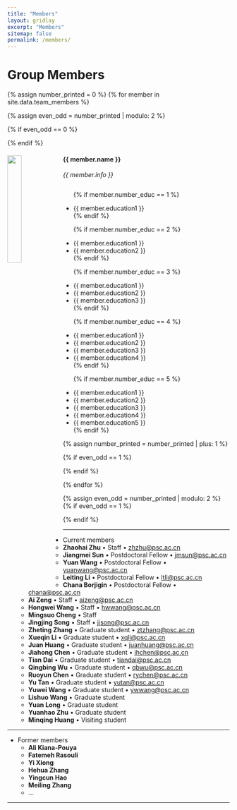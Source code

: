 ```yaml
---
title: "Members"
layout: gridlay
excerpt: "Members"
sitemap: false
permalink: /members/
---
```


# Group Members

{% assign number_printed = 0 %}
{% for member in site.data.team_members %}

{% assign even_odd = number_printed | modulo: 2 %}

{% if even_odd == 0 %}
<div class="row">
{% endif %}

<div class="col-sm-6 clearfix">
  <img src="{{ site.url }}{{ site.baseurl }}/images/teampic/{{ member.photo }}" class="img-responsive" width="25%" style="float: left" />
  <h4>{{ member.name }}</h4>
  <i>{{ member.info }}</i>
  <ul style="overflow: hidden">

  {% if member.number_educ == 1 %}
  <li> {{ member.education1 }} </li>
  {% endif %}

  {% if member.number_educ == 2 %}
  <li> {{ member.education1 }} </li>
  <li> {{ member.education2 }} </li>
  {% endif %}

  {% if member.number_educ == 3 %}
  <li> {{ member.education1 }} </li>
  <li> {{ member.education2 }} </li>
  <li> {{ member.education3 }} </li>
  {% endif %}

  {% if member.number_educ == 4 %}
  <li> {{ member.education1 }} </li>
  <li> {{ member.education2 }} </li>
  <li> {{ member.education3 }} </li>
  <li> {{ member.education4 }} </li>
  {% endif %}

  {% if member.number_educ == 5 %}
  <li> {{ member.education1 }} </li>
  <li> {{ member.education2 }} </li>
  <li> {{ member.education3 }} </li>
  <li> {{ member.education4 }} </li>
  <li> {{ member.education5 }} </li>
  {% endif %}

  </ul>
</div>

{% assign number_printed = number_printed | plus: 1 %}

{% if even_odd == 1 %}
</div>
{% endif %}

{% endfor %}

{% assign even_odd = number_printed | modulo: 2 %}
{% if even_odd == 1 %}
</div>
{% endif %}

---

<div class="col-sm-1"></div>

<div class="col-sm-9 clearfix">



- Current members
  - **Zhaohai Zhu** • Staff • <zhzhu@psc.ac.cn>
  - **Jiangmei Sun** • Postdoctoral Fellow • <jmsun@psc.ac.cn>
  - **Yuan Wang** • Postdoctoral Fellow • <yuanwang@psc.ac.cn>
  - **Leiting Li** • Postdoctoral Fellow • <ltli@psc.ac.cn>
  - **Chana Borjigin** • Postdoctoral Fellow • <chana@psc.ac.cn>
  - **Ai Zeng** • Staff • <aizeng@psc.ac.cn>
  - **Hongwei Wang** • Staff • <hwwang@psc.ac.cn>
  - **Mingsuo Cheng** • Staff
  - **Jingjing Song** • Staff • <jjsong@psc.ac.cn>
  - **Zheting Zhang** • Graduate student • <ztzhang@psc.ac.cn>
  - **Xueqin Li** • Graduate student • <xqli@psc.ac.cn>
  - **Juan Huang** • Graduate student • <juanhuang@psc.ac.cn>
  - **Jiahong Chen** • Graduate student • <jhchen@psc.ac.cn>
  - **Tian Dai** • Graduate student • <tiandai@psc.ac.cn>
  - **Qingbing Wu** • Graduate student • <qbwu@psc.ac.cn>
  - **Ruoyun Chen** • Graduate student • <rychen@psc.ac.cn>
  - **Yu Tan** • Graduate student • <yutan@psc.ac.cn>
  - **Yuwei Wang** • Graduate student • <ywwang@psc.ac.cn>
  - **Lishuo Wang** • Graduate student
  - **Yuan Long** • Graduate student
  - **Yuanhao Zhu** • Graduate student
  - **Minqing Huang** • Visiting student

---

- Former members
  - **Ali Kiana-Pouya**
  - **Fatemeh Rasouli**
  - **Yi Xiong**
  - **Hehua Zhang**
  - **Yingcun Hao**
  - **Meiling Zhang**
  - ...

</div>
<div class="col-sm-2"></div>

---
